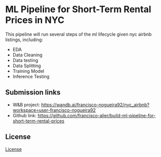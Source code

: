 # ML Pipeline for Short-Term Rental Prices in NYC
This pipeline will run several steps of the ml lifecycle given nyc airbnb listings, including:

* EDA
* Data Cleaning
* Data testing
* Data Splitting
* Training Model
* Inference Testing

## Submission links
* W&B project: https://wandb.ai/francisco-nogueira92/nyc_airbnb?workspace=user-francisco-nogueira92
* Github link: https://github.com/francisco-alier/build-ml-pipeline-for-short-term-rental-prices


## License

[License](LICENSE.txt)
